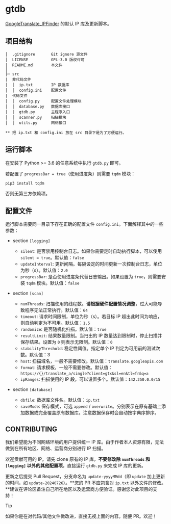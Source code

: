 # gtdb

[GoogleTranslate_IPFinder](https://github.com/GoodCoder666/GoogleTranslate_IPFinder) 的默认 IP 库及更新脚本。

## 项目结构

```
│  .gitignore       Git ignore 源文件
│  LICENSE          GPL-3.0 版权许可
│  README.md        本文件
│
├─ src
|  非代码文件
│  │  ip.txt        IP 数据库
│  │  config.ini    配置文件
|  代码文件
│  │  config.py     配置文件处理模块
│  │  database.py   数据库接口
│  │  gtdb.py       主程序入口
│  │  scanner.py    扫描模块
│  │  utils.py      网络接口

** 把 ip.txt 和 config.ini 放在 src 目录下是为了方便运行。
```

## 运行脚本

在安装了 Python >= 3.6 的任意系统中执行 `gtdb.py` 即可。

若配置了 `progressBar = true`（使用进度条）则需要 `tqdm` 模块：

```
pip3 install tqdm
```

否则无第三方依赖项。

## 配置文件

运行脚本需要同一目录下存在正确的配置文件 `config.ini`。下面解释其中的一些参数：

- section `[logging]`

  - `silent`: 是否禁用控制台日志。如果你需要定时自动执行脚本，可以使用 `silent = true`。默认值：`false`
  - `updateInterval`: 更新间隔。每隔设定的时间更新一次控制台日志，单位为秒（s）。默认值：`2.0`
  - `progressBar`: 是否使用进度条代替日志输出。如果设置为 `true`，则需要安装 `tqdm` 模块。默认值：`false`

- section `[scan]`

  - `numThreads`: 扫描使用的线程数。**请根据硬件配置情况调整**，过大可能导致程序无法正常执行。默认值：`64`
  - `timeout`: 请求时间限制，单位为秒（s）。若目标 IP 超出此时间为响应，则自动判定为不可用。默认值：`1.5`
  - `randomize`: 是否随机化扫描。默认值：`true`
  - `resultLimit`: 结果数量限制。当扫出的 IP 数量达到限制时，停止扫描并保存结果。设置为 `0` 则表示无限制。默认值：`0`
  - `stabilityThreshold`: 稳定性阈值。指定单个 IP 判定为可用前的测试次数。默认值：3
  - `host`: 扫描域名，一般不需要修改。默认值：`translate.googleapis.com`
  - `format`: 请求模板，一般不需要修改。默认值：`https://{}/translate_a/single?client=gtx&sl=en&tl=fr&q=a`
  - `ipRanges`: 扫描使用的 IP 段，可以设置多个。默认值：`142.250.0.0/15`

- section `[database]`

  - `dbfile`: 数据库文件名。默认值：`ip.txt`
  - `saveMode`: 保存模式，可选 `append` / `overwrite`。分别表示在原有基础上添加数据或完全覆盖原有数据库。注意数据保存时会自动按字典序排序。

## CONTRIBUTING

我们希望能为不同网络环境的用户提供统一 IP 库。由于作者本人资源有限，无法做到在所有地区、网络、运营商分别进行 IP 扫描。

欢迎贡献可用的 IP。请先 clone 原有的 IP 库，**不要修改除 `numThreads` 和 `[logging]` 以外的其他配置项**，直接运行 `gtdb.py` 来完成 IP 库的更新。

更新之后提交 Pull Request，分支命名为 `update-yyyyMMdd`（即 `update` 加上更新的时间，如 `update-20240726`）。**您的 PR 不应包含对 `ip.txt` 以外文件的修改。**建议在评论区备注自己所在地区以及运营商方便验证。感谢您对此项目的支持！

> [!TIP]
>
> 如果你是在对代码/其他文件做改进，直接无视上面的内容。随便 PR。欢迎！